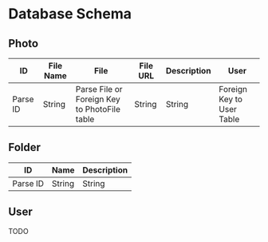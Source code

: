 # Database Schema

## Photo

| ID       | File Name | File                                         | File URL | Description | User                      |
|----------|-----------|----------------------------------------------|----------|-------------|---------------------------|
| Parse ID | String    | Parse File or Foreign Key to PhotoFile table | String   | String      | Foreign Key to User Table |

## Folder

| ID       | Name   | Description |
|----------|--------|-------------|
| Parse ID | String | String      |

## User
TODO
